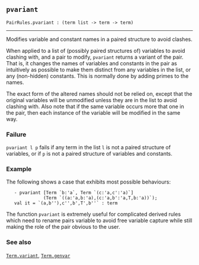 ## `pvariant`

``` hol4
PairRules.pvariant : (term list -> term -> term)
```

------------------------------------------------------------------------

Modifies variable and constant names in a paired structure to avoid
clashes.

When applied to a list of (possibly paired structures of) variables to
avoid clashing with, and a pair to modify, `pvariant` returns a variant
of the pair. That is, it changes the names of variables and constants in
the pair as intuitively as possible to make them distinct from any
variables in the list, or any (non-hidden) constants. This is normally
done by adding primes to the names.

The exact form of the altered names should not be relied on, except that
the original variables will be unmodified unless they are in the list to
avoid clashing with. Also note that if the same variable occurs more
that one in the pair, then each instance of the variable will be
modified in the same way.

### Failure

`pvariant l p` fails if any term in the list `l` is not a paired
structure of variables, or if `p` is not a paired structure of variables
and constants.

### Example

The following shows a case that exhibits most possible behaviours:

``` hol4
   - pvariant [Term `b:'a`, Term `(c:'a,c':'a)`]
              (Term `((a:'a,b:'a),(c:'a,b':'a,T,b:'a))`);
   val it = `(a,b''),c'',b',T',b''` : term
```

The function `pvariant` is extremely useful for complicated derived
rules which need to rename pairs variable to avoid free variable capture
while still making the role of the pair obvious to the user.

### See also

[`Term.variant`](#Term.variant), [`Term.genvar`](#Term.genvar)
